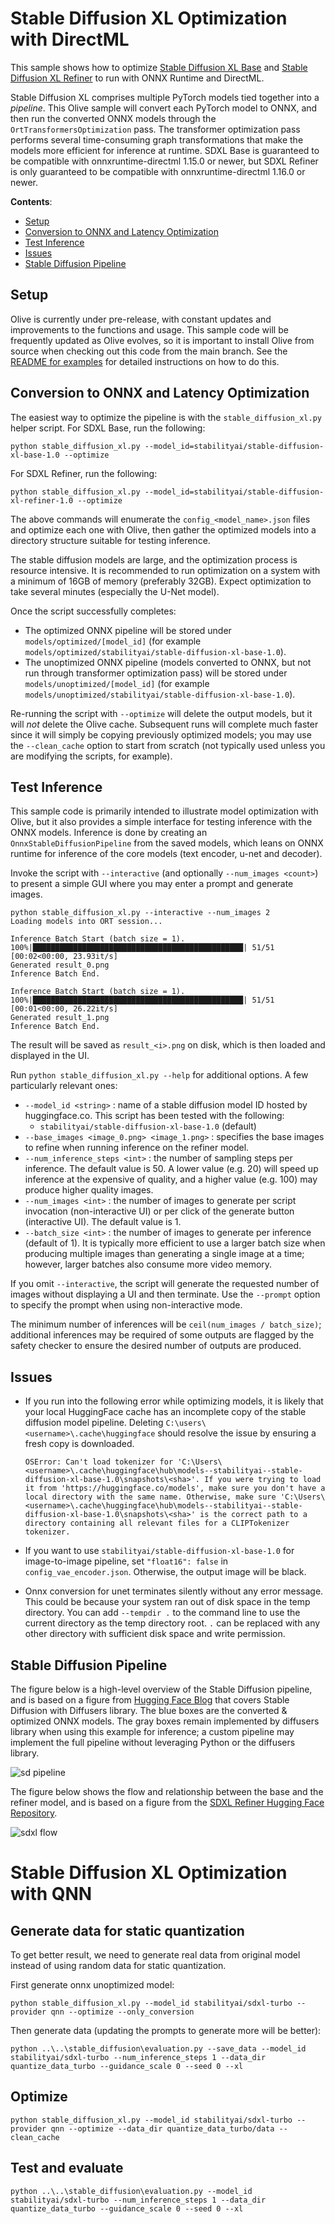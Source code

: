 # Stable Diffusion XL Optimization with DirectML <!-- omit in toc -->

This sample shows how to optimize [Stable Diffusion XL Base](https://huggingface.co/stabilityai/stable-diffusion-xl-base-1.0) and [Stable Diffusion XL Refiner](https://huggingface.co/stabilityai/stable-diffusion-xl-refiner-1.0) to run with ONNX Runtime and DirectML.

Stable Diffusion XL comprises multiple PyTorch models tied together into a *pipeline*. This Olive sample will convert each PyTorch model to ONNX, and then run the converted ONNX models through the `OrtTransformersOptimization` pass. The transformer optimization pass performs several time-consuming graph transformations that make the models more efficient for inference at runtime. SDXL Base is guaranteed to be compatible with onnxruntime-directml 1.15.0 or newer, but SDXL Refiner is only guaranteed to be compatible with onnxruntime-directml 1.16.0 or newer.

**Contents**:
- [Setup](#setup)
- [Conversion to ONNX and Latency Optimization](#conversion-to-onnx-and-latency-optimization)
- [Test Inference](#test-inference)
- [Issues](#issues)
- [Stable Diffusion Pipeline](#stable-diffusion-pipeline)

## Setup

Olive is currently under pre-release, with constant updates and improvements to the functions and usage. This sample code will be frequently updated as Olive evolves, so it is important to install Olive from source when checking out this code from the main branch. See the [README for examples](https://github.com/microsoft/Olive/blob/main/examples/README.md#important) for detailed instructions on how to do this.

## Conversion to ONNX and Latency Optimization

The easiest way to optimize the pipeline is with the `stable_diffusion_xl.py` helper script. For SDXL Base, run the following:

```
python stable_diffusion_xl.py --model_id=stabilityai/stable-diffusion-xl-base-1.0 --optimize
```

For SDXL Refiner, run the following:

```
python stable_diffusion_xl.py --model_id=stabilityai/stable-diffusion-xl-refiner-1.0 --optimize
```

The above commands will enumerate the `config_<model_name>.json` files and optimize each one with Olive, then gather the optimized models into a directory structure suitable for testing inference.

The stable diffusion models are large, and the optimization process is resource intensive. It is recommended to run optimization on a system with a minimum of 16GB of memory (preferably 32GB). Expect optimization to take several minutes (especially the U-Net model).

Once the script successfully completes:
- The optimized ONNX pipeline will be stored under `models/optimized/[model_id]` (for example `models/optimized/stabilityai/stable-diffusion-xl-base-1.0`).
- The unoptimized ONNX pipeline (models converted to ONNX, but not run through transformer optimization pass) will be stored under `models/unoptimized/[model_id]` (for example `models/unoptimized/stabilityai/stable-diffusion-xl-base-1.0`).

Re-running the script with `--optimize` will delete the output models, but it will *not* delete the Olive cache. Subsequent runs will complete much faster since it will simply be copying previously optimized models; you may use the `--clean_cache` option to start from scratch (not typically used unless you are modifying the scripts, for example).

## Test Inference

This sample code is primarily intended to illustrate model optimization with Olive, but it also provides a simple interface for testing inference with the ONNX models. Inference is done by creating an `OnnxStableDiffusionPipeline` from the saved models, which leans on ONNX runtime for inference of the core models (text encoder, u-net and decoder).

Invoke the script with `--interactive` (and optionally `--num_images <count>`) to present a simple GUI where you may enter a prompt and generate images.

```
python stable_diffusion_xl.py --interactive --num_images 2
Loading models into ORT session...

Inference Batch Start (batch size = 1).
100%|███████████████████████████████████████████████| 51/51 [00:02<00:00, 23.93it/s]
Generated result_0.png
Inference Batch End.

Inference Batch Start (batch size = 1).
100%|███████████████████████████████████████████████| 51/51 [00:01<00:00, 26.22it/s]
Generated result_1.png
Inference Batch End.
```

The result will be saved as `result_<i>.png` on disk, which is then loaded and displayed in the UI.

Run `python stable_diffusion_xl.py --help` for additional options. A few particularly relevant ones:
- `--model_id <string>` : name of a stable diffusion model ID hosted by huggingface.co. This script has been tested with the following:
  - `stabilityai/stable-diffusion-xl-base-1.0` (default)
- `--base_images <image_0.png> <image_1.png>` : specifies the base images to refine when running inference on the refiner model.
- `--num_inference_steps <int>` : the number of sampling steps per inference. The default value is 50. A lower value (e.g. 20) will speed up inference at the expensive of quality, and a higher value (e.g. 100) may produce higher quality images.
- `--num_images <int>` : the number of images to generate per script invocation (non-interactive UI) or per click of the generate button (interactive UI). The default value is 1.
- `--batch_size <int>` : the number of images to generate per inference (default of 1). It is typically more efficient to use a larger batch size when producing multiple images than generating a single image at a time; however, larger batches also consume more video memory.

If you omit `--interactive`, the script will generate the requested number of images without displaying a UI and then terminate. Use the `--prompt` option to specify the prompt when using non-interactive mode.

The minimum number of inferences will be `ceil(num_images / batch_size)`; additional inferences may be required of some outputs are flagged by the safety checker to ensure the desired number of outputs are produced.

## Issues

- If you run into the following error while optimizing models, it is likely that your local HuggingFace cache has an incomplete copy of the stable diffusion model pipeline. Deleting `C:\users\<username>\.cache\huggingface` should resolve the issue by ensuring a fresh copy is downloaded.

  ```
  OSError: Can't load tokenizer for 'C:\Users\<username>\.cache\huggingface\hub\models--stabilityai--stable-diffusion-xl-base-1.0\snapshots\<sha>'. If you were trying to load it from 'https://huggingface.co/models', make sure you don't have a local directory with the same name. Otherwise, make sure 'C:\Users\<username>\.cache\huggingface\hub\models--stabilityai--stable-diffusion-xl-base-1.0\snapshots\<sha>' is the correct path to a directory containing all relevant files for a CLIPTokenizer tokenizer.
  ```

- If you want to use `stabilityai/stable-diffusion-xl-base-1.0` for image-to-image pipeline, set `"float16": false` in `config_vae_encoder.json`. Otherwise, the output image will be black.

- Onnx conversion for unet terminates silently without any error message. This could be because your system ran out of disk space in the temp directory. You can add `--tempdir .` to the command line to use the current directory as the temp directory root. `.` can be replaced with any other directory with sufficient disk space and write permission.

## Stable Diffusion Pipeline

The figure below is a high-level overview of the Stable Diffusion pipeline, and is based on a figure from [Hugging Face Blog](https://huggingface.co/blog/stable_diffusion) that covers Stable Diffusion with Diffusers library. The blue boxes are the converted & optimized ONNX models. The gray boxes remain implemented by diffusers library when using this example for inference; a custom pipeline may implement the full pipeline without leveraging Python or the diffusers library.

![sd pipeline](readme/pipeline.png)

The figure below shows the flow and relationship between the base and the refiner model, and is based on a figure from the [SDXL Refiner Hugging Face Repository](https://huggingface.co/stabilityai/stable-diffusion-xl-refiner-1.0).

![sdxl flow](readme/sdxl_flow.png)

# Stable Diffusion XL Optimization with QNN

## Generate data for static quantization

To get better result, we need to generate real data from original model instead of using random data for static quantization.

First generate onnx unoptimized model:

`python stable_diffusion_xl.py --model_id stabilityai/sdxl-turbo --provider qnn --optimize --only_conversion`

Then generate data (updating the prompts to generate more will be better):

`python ..\..\stable_diffusion\evaluation.py --save_data --model_id stabilityai/sdxl-turbo --num_inference_steps 1 --data_dir quantize_data_turbo --guidance_scale 0 --seed 0 --xl`

## Optimize

`python stable_diffusion_xl.py --model_id stabilityai/sdxl-turbo --provider qnn --optimize --data_dir quantize_data_turbo/data --clean_cache`

## Test and evaluate

`python ..\..\stable_diffusion\evaluation.py --model_id stabilityai/sdxl-turbo --num_inference_steps 1 --data_dir quantize_data_turbo --guidance_scale 0 --seed 0 --xl`
